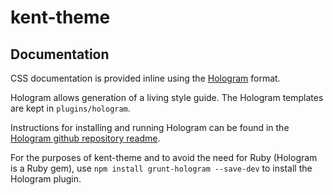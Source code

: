 # kent-theme

## Documentation

CSS documentation is provided inline using the [Hologram](http://trulia.github.io/hologram/) format.

Hologram allows generation of a living style guide. The Hologram templates are kept in `plugins/hologram`.

Instructions for installing and running Hologram can be found in the [Hologram github repository readme](https://github.com/trulia/hologram/blob/master/README.md).

For the purposes of kent-theme and to avoid the need for Ruby (Hologram is a Ruby gem), use `npm install grunt-hologram --save-dev` to install the Hologram plugin.
